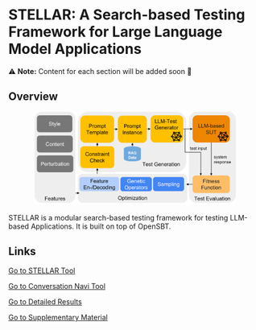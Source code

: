 # STELLAR: A Search-based Testing Framework for Large Language Model Applications

⚠️ **Note:** Content for each section will be added soon 🙂  

## Overview
<center><img src="figures/approach-overview.png" alt="Architecture of STELLAR" width="400"></center>

STELLAR is a modular search-based testing framework for testing LLM-based Applications. It is built on top of OpenSBT.

## Links

[Go to STELLAR Tool](./stellar/)

[Go to Conversation Navi Tool](./naviqa/)

[Go to Detailed Results](./results/)

[Go to Supplementary Material](supplementary_material.pdf)
